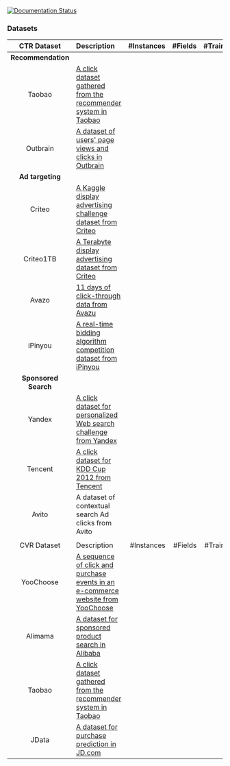 [![Documentation Status](https://readthedocs.org/projects/deepctr/badge/?version=latest)](https://deepctr.readthedocs.io/en/latest/?badge=latest)



### Datasets
| CTR Dataset | Description | #Instances | #Fields | #Train | #Validate | #Test | 
| :-----: |:------------|-----------:| -------:|-------:|----------:|------:|
| **Recommendation** |
| Taobao   | [A click dataset gathered from the recommender system in Taobao](https://tianchi.aliyun.com/datalab/dataSet.html?dataId=408) | | | | ||
| Outbrain  | [A dataset of users' page views and clicks in Outbrain](https://www.kaggle.com/c/outbrain-click-prediction/data) | | | | ||
| **Ad targeting** |
| Criteo  | [A Kaggle display advertising challenge dataset from Criteo](https://www.kaggle.com/c/criteo-display-ad-challenge/data) | | | | ||
| Criteo1TB  | [A Terabyte display advertising dataset from Criteo](http://labs.criteo.com/2013/12/download-terabyte-click-logs-2/) | | | | ||
| Avazo  | [11 days of click-through data from Avazu](https://www.kaggle.com/c/avazu-ctr-prediction/data) | | | | ||
| iPinyou  | [A real-time bidding algorithm competition dataset from iPinyou](http://contest.ipinyou.com/) | | | | ||
| **Sponsored Search** |
| Yandex  | [A click dataset for personalized Web search challenge from Yandex](https://www.kaggle.com/c/yandex-personalized-web-search-challenge) | | | | ||
| Tencent  | [A click dataset for KDD Cup 2012 from Tencent](https://www.kaggle.com/c/kddcup2012-track2)  | | | | ||
| Avito |  A dataset of contextual search Ad clicks from Avito | | | | ||
| |
| CVR Dataset | Description | #Instances | #Fields | #Train | #Validate | #Test | 
| YooChoose | [A sequence of click and purchase events in an e-commerce website from YooChoose](https://2015.recsyschallenge.com/index.html)  | | | | ||
| Alimama  |  [A dataset for sponsored product search in Alibaba](https://tianchi.aliyun.com/competition/introduction.htm?spm=5176.100069.5678.1.560d7a7eSjZLxq&raceId=231647)  | | | | ||
| Taobao   | [A click dataset gathered from the recommender system in Taobao](https://tianchi.aliyun.com/datalab/dataSet.html?dataId=408) | | | | ||
| JData | [A dataset for purchase prediction in JD.com](https://jdata.jd.com/html/detail.html?id=1)  | | | | ||
